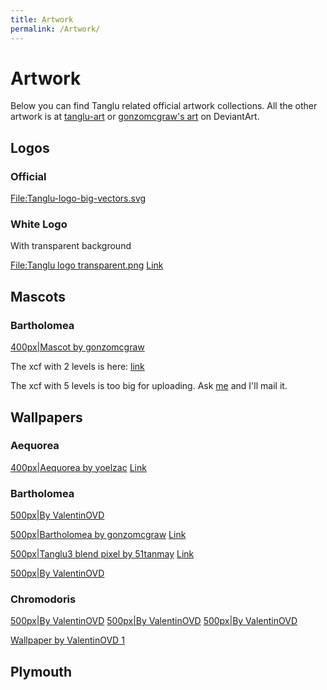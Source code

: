 ```yaml
---
title: Artwork
permalink: /Artwork/
---
```


Artwork
=======

Below you can find Tanglu related official artwork collections. All the other artwork is at [tanglu-art](http://tanglu-art.deviantart.com/) or [gonzomcgraw's art](http://gonzomcgraw.deviantart.com/gallery/51259669/Devious-Folder) on DeviantArt.

Logos
-----

### Official

[<File:Tanglu-logo-big-vectors.svg>](/File:Tanglu-logo-big-vectors.svg "wikilink")

### White Logo

With transparent background

[<File:Tanglu> logo transparent.png](/File:Tanglu_logo_transparent.png "wikilink") [Link](http://wiki.tanglu.org/File:Tanglu-big-logo-mono.png)

Mascots
-------

### Bartholomea

[400px|Mascot by gonzomcgraw](/File:Bartholomea.png "wikilink")

The xcf with 2 levels is here: [link](http://wiki.tanglu.org/File:Bartholomea_transparent.xcf)

The xcf with 5 levels is too big for uploading. Ask [me](mailto:t.funk@web.de) and I'll mail it.

Wallpapers
----------

### Aequorea

[400px|Aequorea by yoelzac](/File:Aequorea_by_yoelzac-d61019u.png "wikilink") [Link](http://yoelzac.deviantart.com/art/Aequorea-364478322)

### Bartholomea

[500px|By ValentinOVD](/File:tanglu-vovd1.jpg "wikilink")

[500px|Bartholomea by gonzomcgraw](/File:Bartholomea_1440x900.jpg "wikilink") [Link](http://gonzomcgraw.deviantart.com/art/Bartholomea-2560x1600-461486739)

[500px|Tanglu3 blend pixel by 51tanmay](/File:Tanglu3_blend_pixel_by_51tanmay-d6kkfn1.png "wikilink") [Link](http://tanglu-art.deviantart.com/art/Tanglu3-Blend-Pixel-397342765)

[500px|By ValentinOVD](/File:vovd.jpg "wikilink")

### Chromodoris

[500px|By ValentinOVD](/File:Image4Vovd.jpg "wikilink") [500px|By ValentinOVD](/File:Image7Vovd.jpg "wikilink") [500px|By ValentinOVD](/File:Image88Vovd.jpg "wikilink")

[Wallpaper by ValentinOVD 1](http://pre10.deviantart.net/486e/th/pre/f/2015/145/5/0/2_by_vovd-d8upd4s.png)

Plymouth
--------